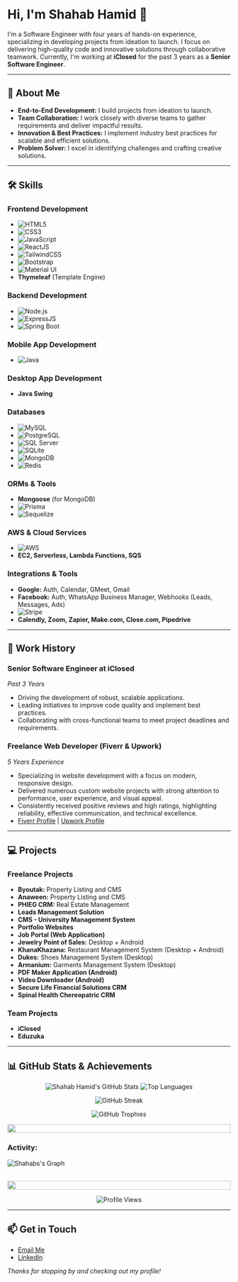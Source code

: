 # Hi, I'm Shahab Hamid 👋

I'm a Software Engineer with four years of hands-on experience, specializing in developing projects from ideation to launch. I focus on delivering high-quality code and innovative solutions through collaborative teamwork. Currently, I'm working at **iClosed** for the past 3 years as a **Senior Software Engineer**.

---

## 🚀 About Me

- **End-to-End Development:** I build projects from ideation to launch.
- **Team Collaboration:** I work closely with diverse teams to gather requirements and deliver impactful results.
- **Innovation & Best Practices:** I implement industry best practices for scalable and efficient solutions.
- **Problem Solver:** I excel in identifying challenges and crafting creative solutions.

---

## 🛠️ Skills

### Frontend Development
- ![HTML5](https://img.shields.io/badge/HTML5-E34F26?style=flat-square&logo=html5&logoColor=white)
- ![CSS3](https://img.shields.io/badge/CSS3-1572B6?style=flat-square&logo=css3)
- ![JavaScript](https://img.shields.io/badge/JavaScript-F7DF1E?style=flat-square&logo=javascript&logoColor=black)
- ![ReactJS](https://img.shields.io/badge/ReactJS-61DAFB?style=flat-square&logo=react)
- ![TailwindCSS](https://img.shields.io/badge/TailwindCSS-06B6D4?style=flat-square&logo=tailwindcss)
- ![Bootstrap](https://img.shields.io/badge/Bootstrap-7952B3?style=flat-square&logo=bootstrap)
- ![Material UI](https://img.shields.io/badge/Material%20UI-0081CB?style=flat-square&logo=material-ui)
- **Thymeleaf** (Template Engine)

### Backend Development
- ![Node.js](https://img.shields.io/badge/Node.js-339933?style=flat-square&logo=node.js)
- ![ExpressJS](https://img.shields.io/badge/ExpressJS-000000?style=flat-square&logo=express)
- ![Spring Boot](https://img.shields.io/badge/Spring%20Boot-6DB33F?style=flat-square&logo=spring)

### Mobile App Development
- ![Java](https://img.shields.io/badge/Java-ED8B00?style=flat-square&logo=java)

### Desktop App Development
- **Java Swing**

### Databases
- ![MySQL](https://img.shields.io/badge/MySQL-4479A1?style=flat-square&logo=mysql)
- ![PostgreSQL](https://img.shields.io/badge/PostgreSQL-336791?style=flat-square&logo=postgresql)
- ![SQL Server](https://img.shields.io/badge/SQL%20Server-CC2927?style=flat-square&logo=microsoft%20sql%20server)
- ![SQLite](https://img.shields.io/badge/SQLite-07405E?style=flat-square&logo=sqlite)
- ![MongoDB](https://img.shields.io/badge/MongoDB-47A248?style=flat-square&logo=mongodb)
- ![Redis](https://img.shields.io/badge/Redis-DC382D?style=flat-square&logo=redis)

### ORMs & Tools
- **Mongoose** (for MongoDB)
- ![Prisma](https://img.shields.io/badge/Prisma-2D3748?style=flat-square&logo=prisma)
- ![Sequelize](https://img.shields.io/badge/Sequelize-52B0E7?style=flat-square&logo=sequelize)

### AWS & Cloud Services
- ![AWS](https://img.shields.io/badge/AWS-232F3E?style=flat-square&logo=amazon-aws)
- **EC2, Serverless, Lambda Functions, SQS**

### Integrations & Tools
- **Google:** Auth, Calendar, GMeet, Gmail
- **Facebook:** Auth, WhatsApp Business Manager, Webhooks (Leads, Messages, Ads)
- ![Stripe](https://img.shields.io/badge/Stripe-6772E5?style=flat-square&logo=stripe)
- **Calendly, Zoom, Zapier, Make.com, Close.com, Pipedrive**

---

## 💼 Work History

### Senior Software Engineer at iClosed  
*Past 3 Years*  
- Driving the development of robust, scalable applications.
- Leading initiatives to improve code quality and implement best practices.
- Collaborating with cross-functional teams to meet project deadlines and requirements.

### Freelance Web Developer (Fiverr & Upwork)  
*5 Years Experience*  
- Specializing in website development with a focus on modern, responsive design.
- Delivered numerous custom website projects with strong attention to performance, user experience, and visual appeal.
- Consistently received positive reviews and high ratings, highlighting reliability, effective communication, and technical excellence.
- [Fiverr Profile](https://www.fiverr.com/shahab6132?public_mode=true) | [Upwork Profile](https://www.upwork.com/freelancers/~01849be7f09ba37b6b)

---

## 💻 Projects

### Freelance Projects
- **Byoutak:** Property Listing and CMS
- **Anaween:** Property Listing and CMS
- **PHIEG CRM:** Real Estate Management
- **Leads Management Solution**
- **CMS - University Management System**
- **Portfolio Websites**
- **Job Portal (Web Application)**
- **Jewelry Point of Sales:** Desktop + Android
- **KhanaKhazana:** Restaurant Management System (Desktop + Android)
- **Dukes:** Shoes Management System (Desktop)
- **Armanium:** Garments Management System (Desktop)
- **PDF Maker Application (Android)**
- **Video Downloader (Android)**
- **Secure Life Financial Solutions CRM**
- **Spinal Health Chereopatric CRM**

### Team Projects
- **iClosed**
- **Eduzuka**

---

## 📊 GitHub Stats & Achievements

<p align="center">
  <!-- GitHub Stats Card -->
  <img src="https://github-readme-stats.vercel.app/api?username=shahabhamid&show_icons=true&theme=radical&count_private=true" alt="Shahab Hamid's GitHub Stats" />
  <img src="https://github-readme-stats.vercel.app/api/top-langs/?username=shahabhamid&theme=radical&layout=compact" alt="Top Languages" />
</p>

<p align="center">
  <!-- GitHub Streak Stats (try alternative theme if needed) -->
  <img src="https://github-readme-streak-stats.herokuapp.com/?user=shahabhamid&theme=onedark" alt="GitHub Streak" />
</p>

<p align="center">
  <!-- GitHub Trophies (try alternative theme if needed) -->
  <img src="https://github-profile-trophy.vercel.app/?username=shahabhamid&theme=onedark" alt="GitHub Trophies" />
</p>

<img src="https://i.imgur.com/dBaSKWF.gif" height="20" width="100%">

<h3 align="left">Activity:</h3>

![Shahabs's Graph](https://github-readme-activity-graph.vercel.app/graph?username=shahabhamid&custom_title=Shahab's%20GitHub%20Activity%20Graph&bg_color=0D1117&color=7F3FBF&line=7F3FBF&point=7F3FBF&area_color=FFFFFF&title_color=FFFFFF&area=true)
<br><br>

<img src="https://i.imgur.com/dBaSKWF.gif" height="20" width="100%">

<p align="center">
  <!-- Profile Views Badge -->
  <img src="https://komarev.com/ghpvc/?username=shahabhamid&label=Profile%20views&color=0e75b6&style=flat" alt="Profile Views" />
</p>

---

## 📫 Get in Touch

- [Email Me](mailto:shahabhamid23@gmail.com)
- [LinkedIn](https://www.linkedin.com/in/shahabhamid23/)

*Thanks for stopping by and checking out my profile!*
